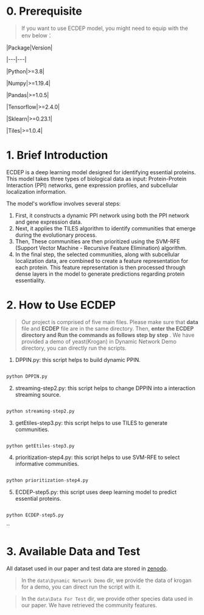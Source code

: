
# 0. Prerequisite 

  

> If you want to use ECDEP model, you might need to equip with the env below：

  

|Package|Version|

|---|---|

|Python|>=3.8|

|Numpy|>=1.19.4|

|Pandas|>=1.0.5|

|Tensorflow|>=2.4.0|

|Sklearn|>=0.23.1|

|Tiles|>=1.0.4|

  

# 1. Brief Introduction 

  

ECDEP is a deep learning model designed for identifying essential proteins. This model takes three types of biological data as input: Protein-Protein Interaction (PPI) networks, gene expression profiles, and subcellular localization information.

  

The model's workflow involves several steps:
1. First, it constructs a dynamic PPI network using both the PPI network and gene expression data. 
2. Next, it applies the TILES algorithm to identify communities that emerge during the evolutionary process. 
3. Then, These communities are then prioritized using the SVM-RFE (Support Vector Machine - Recursive Feature Elimination) algorithm.
4. In the final step, the selected communities, along with subcellular localization data, are combined to create a feature representation for each protein. This feature representation is then processed through dense layers in the model to generate predictions regarding protein essentiality.

  

# 2. How to Use ECDEP

  

> Our project is comprised of five main files.
> Please make sure that **data** file and **ECDEP** file are in the same directory. 
> Then, **enter the ECDEP directory and Run the commands as follows step by step** .
> We have provided a demo of yeast(Krogan) in Dynamic Network Demo directory, you can directly run the scripts.

  

1. DPPIN.py: this script helps to build dynamic PPIN.

  

```python

python DPPIN.py

```

  

2. streaming-step2.py: this script helps to change DPPIN into a interaction streaming source.

```python

python streaming-step2.py

```

3. getEtiles-step3.py: this script helps to use TILES to generate communities.

```python

python getEtiles-step3.py

```

4. prioritization-step4.py: this script helps to use SVM-RFE to select informative communities.

```python

python prioritization-step4.py

```

5. ECDEP-step5.py: this script uses deep learning model to predict essential proteins.

```python

python ECDEP-step5.py

```  
  ``

# 3. Available Data and Test

  

All dataset used in our paper and test data are stored in [zenodo](https://zenodo.org/records/8363124).

  

> In the `data\Dynamic Network Demo` dir, we provide the data of krogan for a demo, you can direct run the script with it.


> In the `data\Data For Test` dir, we provide other species data used in our paper. We have retrieved the community features. 
  

